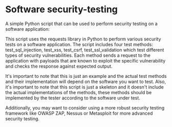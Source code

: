 # Software security-testing
A simple Python script that can be used to perform security testing on a software application:

This script uses the requests library in Python to perform various security tests on a software application. The script includes four test methods: test_sql_injection, test_xss, test_csrf, test_ssl_validation which test different types of security vulnerabilities. Each method sends a request to the application with payloads that are known to exploit the specific vulnerability and checks the response against expected output.

It's important to note that this is just an example and the actual test methods and their implementation will depend on the software you want to test. Also, it's important to note that this script is just a skeleton and it doesn't include the actual implementations of the methods, these methods should be implemented by the tester according to the software under test.

Additionally, you may want to consider using a more robust security testing framework like OWASP ZAP, Nessus or Metasploit for more advanced security testing.
